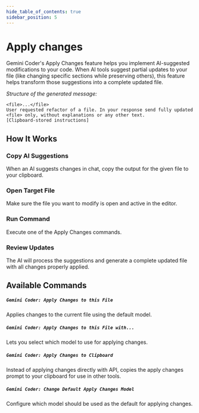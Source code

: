 ```yaml
---
hide_table_of_contents: true
sidebar_position: 5
---
```


# Apply changes

Gemini Coder's Apply Changes feature helps you implement AI-suggested modifications to your code. When AI tools suggest partial updates to your file (like changing specific sections while preserving others), this feature helps transform those suggestions into a complete updated file.

_Structure of the generated message:_

```
<file>...</file>
User requested refactor of a file. In your response send fully updated <file> only, without explanations or any other text.
[Clipboard-stored instructions]
```

## How It Works

### Copy AI Suggestions

When an AI suggests changes in chat, copy the output for the given file to your clipboard.

### Open Target File

Make sure the file you want to modify is open and active in the editor.

### Run Command

Execute one of the Apply Changes commands.

### Review Updates

The AI will process the suggestions and generate a complete updated file with all changes properly applied.

## Available Commands

##### `Gemini Coder: Apply Changes to this File`

Applies changes to the current file using the default model.

##### `Gemini Coder: Apply Changes to this File with...`

Lets you select which model to use for applying changes.

##### `Gemini Coder: Apply Changes to Clipboard`

Instead of applying changes directly with API, copies the apply changes prompt to your clipboard for use in other tools.

##### `Gemini Coder: Change Default Apply Changes Model`

Configure which model should be used as the default for applying changes.
